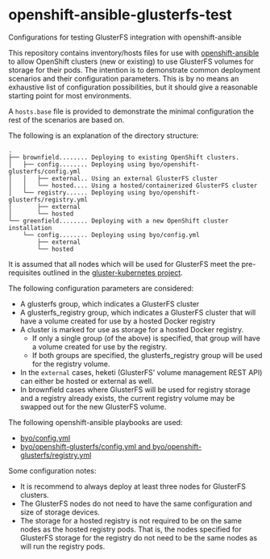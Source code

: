 # openshift-ansible-glusterfs-test
Configurations for testing GlusterFS integration with openshift-ansible

This repository contains inventory/hosts files for use with
[openshift-ansible](https://github.com/openshift/openshift-ansible) to allow
OpenShift clusters (new or existing) to use GlusterFS volumes for storage for
their pods. The intention is to demonstrate common deployment scenarios and
their configuration parameters. This is by no means an exhaustive list of
configuration possibilities, but it should give a reasonable starting point for
most environments.

A `hosts.base` file is provided to demonstrate the minimal configuration the
rest of the scenarios are based on.

The following is an explanation of the directory structure:
```
.
├── brownfield........ Deploying to existing OpenShift clusters.
│   ├── config........ Deploying using byo/openshift-glusterfs/config.yml
│   │   ├── external.. Using an external GlusterFS cluster
│   │   └── hosted.... Using a hosted/containerized GlusterFS cluster
│   └── registry...... Deploying using byo/openshift-glusterfs/registry.yml
│       ├── external
│       └── hosted
└── greenfield........ Deploying with a new OpenShift cluster installation
    └── config........ Deploying using byo/config.yml
        ├── external
        └── hosted
```

It is assumed that all nodes which will be used for GlusterFS meet the
pre-requisites outlined in the [gluster-kubernetes project](https://github.com/gluster/gluster-kubernetes).

The following configuration parameters are considered:
 * A glusterfs group, which indicates a GlusterFS cluster
 * A glusterfs_registry group, which indicates a GlusterFS cluster that will
   have a volume created for use by a hosted Docker registry
 * A cluster is marked for use as storage for a hosted Docker registry.
   * If only a single group (of the above) is specified, that group will have a
     volume created for use by the registry.
   * If both groups are specified, the glusterfs_registry group will be used
     for the registry volume.
 * In the `external` cases, heketi (GlusterFS' volume management REST API) can
   either be hosted or external as well.
 * In brownfield cases where GlusterFS will be used for registry storage and a
   registry already exists, the current registry volume may be swapped out for
   the new GlusterFS volume.

The following openshift-ansible playbooks are used:
 * [byo/config.yml](https://github.com/openshift/openshift-ansible/tree/master/playbooks/byo)
 * [byo/openshift-glusterfs/config.yml and byo/openshift-glusterfs/registry.yml](https://github.com/openshift/openshift-ansible/tree/master/playbooks/byo/openshift-glusterfs)

Some configuration notes:
 * It is recommend to always deploy at least three nodes for GlusterFS
   clusters.
 * The GlusterFS nodes do not need to have the same configuration and size of
   storage devices.
 * The storage for a hosted registry is not required to be on the same nodes as
   the hosted registry pods. That is, the nodes specified for GlusterFS storage
   for the registry do not need to be the same nodes as will run the registry
   pods.
